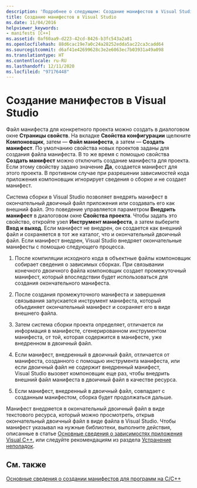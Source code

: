 ```yaml
---
description: 'Подробнее о следующем: Создание манифестов в Visual Studio'
title: Создание манифестов в Visual Studio
ms.date: 11/04/2016
helpviewer_keywords:
- manifests [C++]
ms.assetid: 0af60aa9-d223-42cd-8426-b3fc543a2a81
ms.openlocfilehash: 88d6cac19e7a0c24a28252edda5ac22ca3cadd64
ms.sourcegitcommit: d6af41e42699628c3e2e6063ec7b03931a49a098
ms.translationtype: HT
ms.contentlocale: ru-RU
ms.lasthandoff: 12/11/2020
ms.locfileid: "97176448"
---
```

# <a name="manifest-generation-in-visual-studio"></a>Создание манифестов в Visual Studio

Файл манифеста для конкретного проекта можно создать в диалоговом окне **Страницы свойств**. На вкладке **Свойства конфигурации** щелкните **Компоновщик**, затем — **Файл манифеста**, а затем — **Создать манифест**. По умолчанию свойства новых проектов заданы для создания файла манифеста. В то же время с помощью свойства **Создать манифест** можно отключить создание манифеста для проекта. Если этому свойству задано значение **Да**, создается манифест для этого проекта. В противном случае при разрешении зависимостей кода приложения компоновщик игнорирует сведения о сборке и не создает манифест.

Система сборки в Visual Studio позволяет внедрять манифест в окончательный двоичный файл приложения или создавать его как внешний файл. Это поведение управляется параметром **Внедрить манифест** в диалоговом окне **Свойства проекта**. Чтобы задать это свойство, откройте узел **Инструмент манифеста**, а затем выберите **Вход и выход**. Если манифест не внедрен, он создается как внешний файл и сохраняется в тот же каталог, что и окончательный двоичный файл. Если манифест внедрен, Visual Studio внедряет окончательные манифесты с помощью следующего процесса.

1. После компиляции исходного кода в объектные файлы компоновщик собирает сведения о зависимых сборках. При связывании конечного двоичного файла компоновщик создает промежуточный манифест, который впоследствии будет использоваться для создания окончательного манифеста.

1. После создания промежуточного манифеста и завершения связывания запускается инструмент манифеста, который объединяет окончательный манифест и сохраняет его в виде внешнего файла.

1. Затем система сборки проекта определяет, отличается ли информация в манифесте, сгенерированном инструментом манифеста, от той, которая содержится в манифесте, уже внедренном в двоичный файл.

1. Если манифест, внедренный в двоичный файл, отличается от манифеста, созданного с помощью инструмента манифеста, или если двоичный файл не содержит внедренный манифест, Visual Studio вызовет компоновщик еще раз, чтобы внедрить внешний файл манифеста в двоичный файл в качестве ресурса.

1. Если манифест, внедренный в двоичный файл, совпадает с созданным манифестом, сборка будет продолжаться дальше.

Манифест внедряется в окончательный двоичный файл в виде текстового ресурса, который можно просмотреть, открыв окончательный двоичный файл в виде файла в Visual Studio. Чтобы манифест указывал на нужные библиотеки, выполните действия, описанные в статье [Основные сведения о зависимостях приложения Visual C++](../windows/understanding-the-dependencies-of-a-visual-cpp-application.md), или следуйте рекомендациям из раздела [Устранение неполадок](troubleshooting-c-cpp-isolated-applications-and-side-by-side-assemblies.md).

## <a name="see-also"></a>См. также

[Основные сведения о создании манифестов для программ на C/C++](understanding-manifest-generation-for-c-cpp-programs.md)
